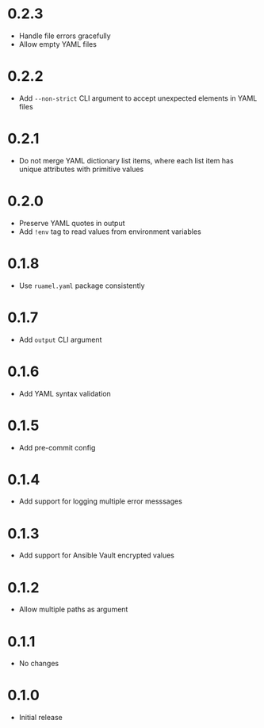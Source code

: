 # 0.2.3

- Handle file errors gracefully
- Allow empty YAML files

# 0.2.2

- Add `--non-strict` CLI argument to accept unexpected elements in YAML files

# 0.2.1

- Do not merge YAML dictionary list items, where each list item has unique attributes with primitive values

# 0.2.0

- Preserve YAML quotes in output
- Add `!env` tag to read values from environment variables

# 0.1.8

- Use `ruamel.yaml` package consistently

# 0.1.7

- Add `output` CLI argument

# 0.1.6

- Add YAML syntax validation

# 0.1.5

- Add pre-commit config

# 0.1.4

- Add support for logging multiple error messsages

# 0.1.3

- Add support for Ansible Vault encrypted values

# 0.1.2

- Allow multiple paths as argument

# 0.1.1

- No changes

# 0.1.0

- Initial release
